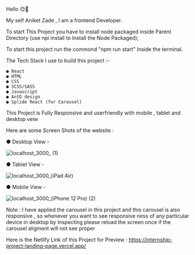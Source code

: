 Hello 😊👋

My self Aniket Zade , I am a frontend Developer.


To start This Project you have to install node packaged inside Parent Directory (use npi install to Install the Node Packaged);

To start this project run the commond "npm run start" Inside the terminal.

The Tech Stack I use to build this project :-

    ● React
    ● HTML
    ● CSS
    ● SCSS/SASS
    ● Javascript
    ● AntD design
    ● Splide React (for Carousel)


This Project is Fully Responsive and userfriendly with mobile , tablet and desktop veiw

Here are some Screen Shots of the website :

● Desktop View -

![localhost_3000_ (1)](https://github.com/Aniket4024/Internship-Project-Landing-Page/assets/108655504/4e09be0f-193b-4a49-8b57-f37b0b4292df)


● Tablet View -

![localhost_3000_(iPad Air)](https://github.com/Aniket4024/Internship-Project-Landing-Page/assets/108655504/89648458-24e2-4485-8750-d68edb3acebf)


● Mobile View -

![localhost_3000_(iPhone 12 Pro) (2)](https://github.com/Aniket4024/Internship-Project-Landing-Page/assets/108655504/b397cb38-7bfa-42b1-b9d3-83ebac684719)




Note : I have applied the carousel in this project and this carousel is also responsive , so whenever you want to see responsive ness of any particular device in desktop by Inspecting please reload the screen once if the carousel aligment will not see proper


Here is the Netlify Link of this Project for Preview : https://internship-project-landing-page.vercel.app/




